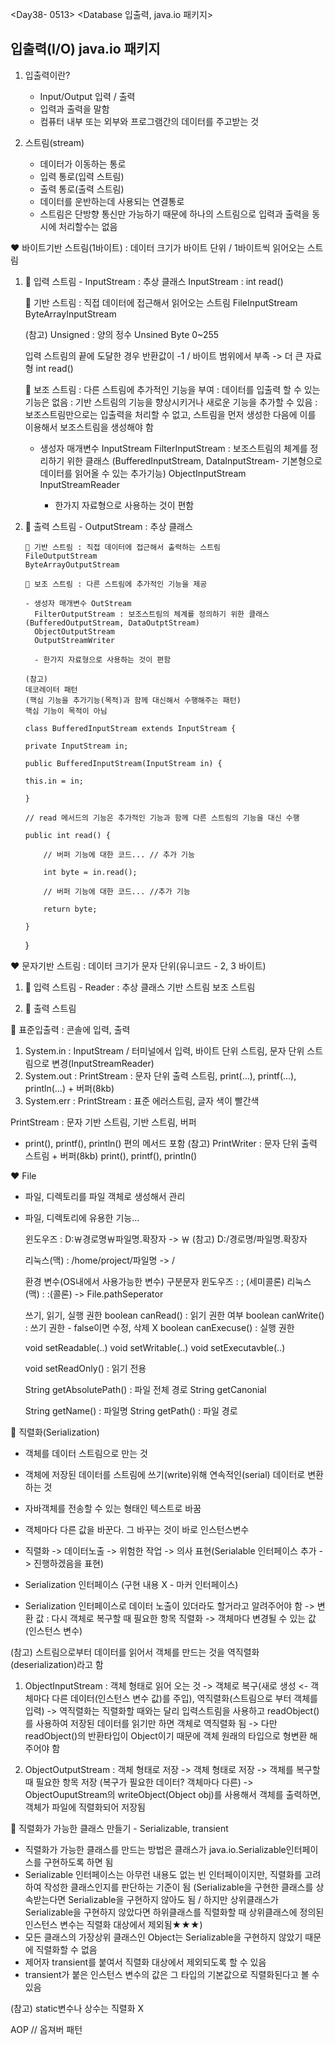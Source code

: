 <Day38- 0513>
<Database 입출력, java.io 패키지>

## 입출력(I/O) java.io 패키지

1. 입출력이란?

   - Input/Output 입력 / 출력
   - 입력과 출력을 말함
   - 컴퓨터 내부 또는 외부와 프로그램간의 데이터를 주고받는 것

2. 스트림(stream)
   - 데이터가 이동하는 통로
   - 입력 통로(입력 스트림)
   - 출력 통로(출력 스트림)
   - 데이터를 운반하는데 사용되는 연결통로
   - 스트림은 단방향 통신만 가능하기 때문에 하나의 스트림으로 입력과 출력을 동시에 처리할수는 없음

❤️ 바이트기반 스트림(1바이트) : 데이터 크기가 바이트 단위 / 1바이트씩 읽어오는 스트림

1.  💙 입력 스트림 - InputStream : 추상 클래스
    InputStream : int read()

    💛 기반 스트림 : 직접 데이터에 접근해서 읽어오는 스트림
    FileInputStream
    ByteArrayInputStream

    (참고)
    Unsigned : 양의 정수
    Unsined Byte 0~255

    입력 스트림의 끝에 도달한 경우 반환값이 -1 / 바이트 범위에서 부족 -> 더 큰 자료형
    int read()

    💛 보조 스트림
    : 다른 스트림에 추가적인 기능을 부여
    : 데이터를 입출력 할 수 있는 기능은 없음
    : 기반 스트림의 기능을 향상시키거나 새로운 기능을 추가할 수 있음
    : 보조스트림만으로는 입출력을 처리할 수 없고, 스트림을 먼저 생성한 다음에 이를 이용해서 보조스트림을 생성해야 함

    - 생성자 매개변수 InputStream
      FilterInputStream : 보조스트림의 체계를 정리하기 위한 클래스 (BufferedInputStream, DataInputStream- 기본형으로 데이터를 읽어올 수 있는 추가기능)
      ObjectInputStream
      InputStreamReader

      - 한가지 자료형으로 사용하는 것이 편함

2.  💙 출력 스트림 - OutputStream : 추상 클래스

        💛 기반 스트림 : 직접 데이터에 접근해서 출력하는 스트림
        FileOutputStream
        ByteArrayOutputStream

        💛 보조 스트림 : 다른 스트림에 추가적인 기능을 제공

        - 생성자 매개변수 OutStream
          FilterOutputStream : 보조스트림의 체계를 정의하기 위한 클래스 (BufferedOutputStream, DataOutptStream)
          ObjectOutputStream
          OutputStreamWriter

          - 한가지 자료형으로 사용하는 것이 편함

        (참고)
        데코레이터 패턴
        (핵심 기능을 추가기능(목적)과 함께 대신해서 수행해주는 패턴)
        핵심 기능이 목적이 아님

        class BufferedInputStream extends InputStream {

        private InputStream in;

        public BufferedInputStream(InputStream in) {

        this.in = in;

        }

        // read 메서드의 기능은 추가적인 기능과 함께 다른 스트림의 기능을 대신 수행

        public int read() {

            // 버퍼 기능에 대한 코드... // 추가 기능

            int byte = in.read();

            // 버퍼 기능에 대한 코드... //추가 기능

            return byte;

        }

    }

❤️ 문자기반 스트림 : 데이터 크기가 문자 단위(유니코드 - 2, 3 바이트)

1. 💙 입력 스트림 - Reader : 추상 클래스
   기반 스트림
   보조 스트림

2. 💙 출력 스트림

🤍 표준입출력 : 콘솔에 입력, 출력

1. System.in : InputStream / 터미널에서 입력, 바이트 단위 스트림, 문자 단위 스트림으로 변경(InputStreamReader)
2. System.out : PrintStream : 문자 단위 출력 스트림, print(...), printf(...), println(...) + 버퍼(8kb)
3. System.err : PrintStream : 표준 에러스트림, 글자 색이 빨간색

PrintStream : 문자 기반 스트림, 기반 스트림, 버퍼

- print(), printf(), println() 편의 메서드 포함
  (참고) PrintWriter : 문자 단위 출력 스트림 + 버퍼(8kb) print(), printf(), println()

❤️ File

- 파일, 디렉토리를 파일 객체로 생성해서 관리
- 파일, 디렉토리에 유용한 기능...

  윈도우즈 : D:￦경로명￦파일명.확장자 -> ￦
  (참고) D:/경로명/파일명.확장자

  리눅스(맥) : /home/project/파일명 -> /

  환경 변수(OS내에서 사용가능한 변수) 구분문자
  윈도우즈 : ; (세미콜론)
  리눅스(맥) : :(콜론)
  -> File.pathSeperator

  쓰기, 읽기, 실행 권한
  boolean canRead() : 읽기 권한 여부
  boolean canWrite() : 쓰기 권한 - false이면 수정, 삭제 X
  boolean canExecuse() : 실행 권한

  void setReadable(..)
  void setWritable(..)
  void setExecutavble(..)

  void setReadOnly() : 읽기 전용

  String getAbsolutePath() : 파일 전체 경로
  String getCanonial

  String getName() : 파일명
  String getPath() : 파일 경로

🤍 직렬화(Serialization)

- 객체를 데이터 스트림으로 만는 것
- 객체에 저장된 데이터를 스트림에 쓰기(write)위해 연속적인(serial) 데이터로 변환하는 것
- 자바객체를 전송할 수 있는 형태인 텍스트로 바꿈
- 객체마다 다른 값을 바꾼다. 그 바꾸는 것이 바로 인스턴스변수

- 직렬화 -> 데이터노출 -> 위험한 작업 -> 의사 표현(Serialable 인터페이스 추가 -> 진행하겠음을 표현)
- Serialization 인터페이스 (구현 내용 X - 마커 인터페이스)
- Serialization 인터페이스로 데이터 노출이 있더라도 할거라고 알려주어야 함
  -> 변환 값 : 다시 객체로 복구할 때 필요한 항목 직렬화
  -> 객체마다 변경될 수 있는 값(인스턴스 변수)

(참고) 스트림으로부터 데이터를 읽어서 객체를 만드는 것을 역직렬화(deserialization)라고 함

1. ObjectInputStream : 객체 형태로 읽어 오는 것
   -> 객체로 복구(새로 생성 <- 객체마다 다른 데이터(인스턴스 변수 값)를 주입), 역직렬화(스트림으로 부터 객체를 입력)
   -> 역직렬화는 직렬화할 때와는 달리 입력스트림을 사용하고 readObject()를 사용하여 저장된 데이터를 읽기만 하면 객체로 역직렬화 됨
   -> 다만 readObject()의 반환타입이 Object이기 때문에 객체 원래의 타입으로 형변환 해주어야 함

2. ObjectOutputStream : 객체 형태로 저장
   -> 객체 형태로 저장
   -> 객체를 복구할 때 필요한 항목 저장
   (복구가 필요한 데이터? 객체마다 다른)
   -> ObjectOuputStream의 writeObject(Object obj)를 사용해서 객체를 출력하면, 객체가 파일에 직렬화되어 저장됨

🤍 직렬화가 가능한 클래스 만들기 - Serializable, transient

- 직렬화가 가능한 클래스를 만드는 방법은 클래스가 java.io.Serializable인터페이스를 구현하도록 하면 됨
- Serializable 인터페이스는 아무런 내용도 없는 빈 인터페이이지만, 직렬화를 고려하여 작성한 클래스인지를 판단하는 기준이 됨 (Serializable을 구현한 클래스를 상속받는다면 Serializable을 구현하지 않아도 됨 / 하지만 상위클래스가 Serializable을 구현하지 않았다면 하위클래스를 직렬화할 때 상위클래스에 정의된 인스턴스 변수는 직렬화 대상에서 제외됨★★★)
- 모든 클래스의 가장상위 클래스인 Object는 Serializable을 구현하지 않았기 때문에 직렬화할 수 없음
- 제어자 transient를 붙여서 직렬화 대상에서 제외되도록 할 수 있음
- transient가 붙은 인스턴스 변수의 값은 그 타입의 기본값으로 직렬화된다고 볼 수 있음

(참고) static변수나 상수는 직렬화 X

AOP
// 옵져버 패턴
